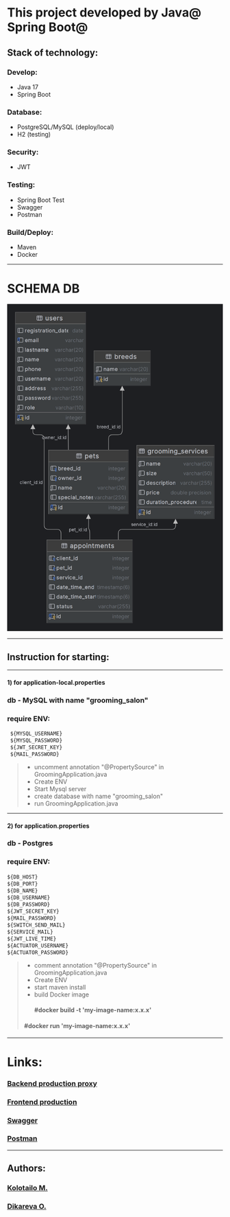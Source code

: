 
# This project developed by Java@ Spring Boot@

## Stack of technology:

### Develop:

- Java 17
- Spring Boot

### Database:

- PostgreSQL/MySQL (deploy/local)
- H2 (testing)

### Security:

- JWT

### Testing:

- Spring Boot Test
- Swagger 
- Postman

### Build/Deploy:

- Maven
- Docker

___
# SCHEMA DB
![grooming_db_UML.png](images/grooming_db_UML.png)
___

## Instruction for starting:

___ 

#### 1) for application-local.properties

### db - MySQL with name "grooming_salon"

### require ENV:

     ${MYSQL_USERNAME}
     ${MYSQL_PASSWORD}
     ${JWT_SECRET_KEY}
     ${MAIL_PASSWORD}

> - uncomment annotation "@PropertySource" in GroomingApplication.java
> - Create ENV
> - Start Mysql server
> - create database with name "grooming_salon"
> - run GroomingApplication.java
___

#### 2) for application.properties

### db - Postgres

### require ENV:

    ${DB_HOST}
    ${DB_PORT}
    ${DB_NAME}
    ${DB_USERNAME}
    ${DB_PASSWORD}
    ${JWT_SECRET_KEY}
    ${MAIL_PASSWORD}
    ${SWITCH_SEND_MAIL}
    ${SERVICE_MAIL}
    ${JWT_LIVE_TIME}
    ${ACTUATOR_USERNAME}
    ${ACTUATOR_PASSWORD}

> - comment annotation "@PropertySource" in GroomingApplication.java
> - Create ENV
> - start maven install
> - build Docker image
>   #### #docker build -t 'my-image-name:x.x.x'
>  #### #docker run 'my-image-name:x.x.x'
___

# Links:

### [Backend production proxy](https://clownfish-app-rrzzv.ondigitalocean.app/)

### [Frontend production](https://clownfish-app-rrzzv.ondigitalocean.app/front/)

### [Swagger](https://clownfish-app-rrzzv.ondigitalocean.app/swagger-ui/index.html)

### [Postman](https://lunar-rocket-878527.postman.co/workspace/Team-Workspace~bb41eb72-1a6e-41bd-86c8-90220f724d60/collection/25310437-4ef92413-b47d-4ad8-961e-7077a7a3d73e)

___
## Authors:
### [Kolotailo M.](https://www.linkedin.com/in/mykhailo-kolotailo-53995a23b/)
### [Dikareva O.](https://github.com/OlenaDikarieva)
